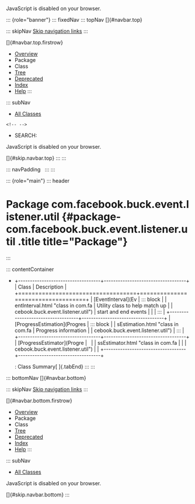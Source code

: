 <div>

JavaScript is disabled on your browser.

</div>

::: {role="banner"}
::: fixedNav
::: topNav
[]{#navbar.top}

::: skipNav
[Skip navigation links](#skip.navbar.top "Skip navigation links")
:::

[]{#navbar.top.firstrow}

-   [Overview](../../../../../../index.html)
-   Package
-   Class
-   [Tree](package-tree.html)
-   [Deprecated](../../../../../../deprecated-list.html)
-   [Index](../../../../../../index-all.html)
-   [Help](../../../../../../help-doc.html)
:::

::: subNav
-   [All Classes](../../../../../../allclasses.html)

```{=html}
<!-- -->
```
-   SEARCH:

<div>

<div>

JavaScript is disabled on your browser.

</div>

</div>

[]{#skip.navbar.top}
:::
:::

::: navPadding
 
:::
:::

::: {role="main"}
::: header
# Package com.facebook.buck.event.listener.util {#package-com.facebook.buck.event.listener.util .title title="Package"}
:::

::: contentContainer
-   +-----------------------------------+-----------------------------------+
    | Class                             | Description                       |
    +===================================+===================================+
    | [EventInterval](Ev                | ::: block                         |
    | entInterval.html "class in com.fa | Utility class to help match up    |
    | cebook.buck.event.listener.util") | start and end events              |
    |                                   | :::                               |
    +-----------------------------------+-----------------------------------+
    | [ProgressEstimation](Progres      | ::: block                         |
    | sEstimation.html "class in com.fa | Progress information              |
    | cebook.buck.event.listener.util") | :::                               |
    +-----------------------------------+-----------------------------------+
    | [ProgressEstimator](Progre        |                                   |
    | ssEstimator.html "class in com.fa |                                   |
    | cebook.buck.event.listener.util") |                                   |
    +-----------------------------------+-----------------------------------+

    : Class Summary[ ]{.tabEnd}
:::
:::

::: bottomNav
[]{#navbar.bottom}

::: skipNav
[Skip navigation links](#skip.navbar.bottom "Skip navigation links")
:::

[]{#navbar.bottom.firstrow}

-   [Overview](../../../../../../index.html)
-   Package
-   Class
-   [Tree](package-tree.html)
-   [Deprecated](../../../../../../deprecated-list.html)
-   [Index](../../../../../../index-all.html)
-   [Help](../../../../../../help-doc.html)
:::

::: subNav
-   [All Classes](../../../../../../allclasses.html)

<div>

<div>

JavaScript is disabled on your browser.

</div>

</div>

[]{#skip.navbar.bottom}
:::
